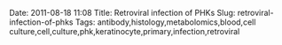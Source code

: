 Date: 2011-08-18 11:08
Title: Retroviral infection of PHKs
Slug: retroviral-infection-of-phks
Tags: antibody,histology,metabolomics,blood,cell culture,cell,culture,phk,keratinocyte,primary,infection,retroviral








